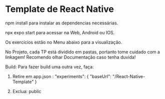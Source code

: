 # Template de React Native

npm install para instalar as dependencias necessárias.

npx expo start para acessar na Web, Android ou IOS.

Os exercícios estão no Menu abaixo para a visualização.

No Projeto, cada TP está dividido em pastas, portanto tome cuidado com a linkagem! Recomendo olhar Documentação caso tenha duvida!

Build: Para fazer build uma outra vez, faça:

1. Retire em app.json :
     "experiments": {
      "baseUrl": "/React-Native-Template"
    }

2. Exclua:
    public
